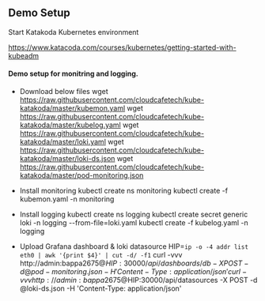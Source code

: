 ## Demo Setup

Start Katakoda Kubernetes environment

https://www.katacoda.com/courses/kubernetes/getting-started-with-kubeadm

#### Demo setup for monitring and logging.

- Download below files
wget https://raw.githubusercontent.com/cloudcafetech/kube-katakoda/master/kubemon.yaml
wget https://raw.githubusercontent.com/cloudcafetech/kube-katakoda/master/kubelog.yaml
wget https://raw.githubusercontent.com/cloudcafetech/kube-katakoda/master/loki.yaml
wget https://raw.githubusercontent.com/cloudcafetech/kube-katakoda/master/loki-ds.json
wget https://raw.githubusercontent.com/cloudcafetech/kube-katakoda/master/pod-monitoring.json

- Install monitoring
kubectl create ns monitoring
kubectl create -f kubemon.yaml -n monitoring

- Install logging
kubectl create ns logging
kubectl create secret generic loki -n logging --from-file=loki.yaml
kubectl create -f kubelog.yaml -n logging

- Upload Grafana dashboard & loki datasource
HIP=`ip -o -4 addr list eth0 | awk '{print $4}' | cut -d/ -f1`
curl -vvv http://admin:bappa2675@$HIP:30000/api/dashboards/db -X POST -d @pod-monitoring.json -H 'Content-Type: application/json'
curl -vvv http://admin:bappa2675@$HIP:30000/api/datasources -X POST -d @loki-ds.json -H 'Content-Type: application/json' 

